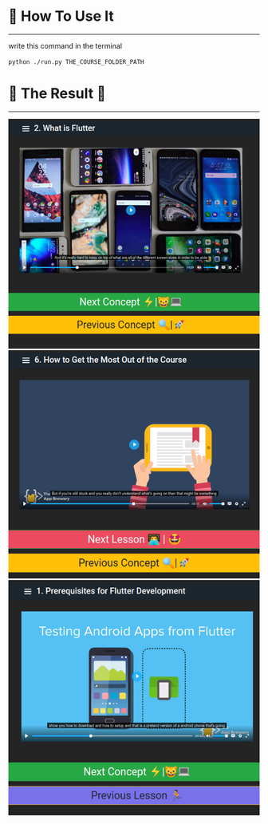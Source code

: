 # 🌟 How To Use It
---

write this command in the terminal

`python ./run.py THE_COURSE_FOLDER_PATH`


# 🌟 The Result 🤩
---
![](../Preview/udemy_offline/lesson.png)
![](../Preview/udemy_offline/next.png)
![](../Preview/udemy_offline/prev.png)
